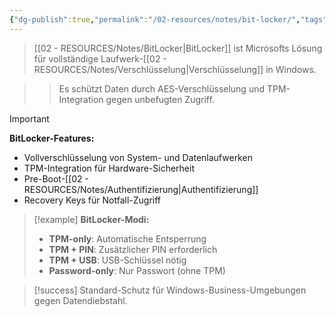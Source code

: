 ```yaml
---
{"dg-publish":true,"permalink":"/02-resources/notes/bit-locker/","tags":["sicherheit/verschluesselung","windows/tools"],"noteIcon":"","updated":"2025-10-29T12:59:04.059+01:00"}
---
```



>[[02 - RESOURCES/Notes/BitLocker\|BitLocker]] ist Microsofts Lösung für vollständige Laufwerk-[[02 - RESOURCES/Notes/Verschlüsselung\|Verschlüsselung]] in Windows.

>>Es schützt Daten durch AES-Verschlüsselung und TPM-Integration gegen unbefugten Zugriff.

>[!important] 
>**BitLocker-Features:**
>- Vollverschlüsselung von System- und Datenlaufwerken
>- TPM-Integration für Hardware-Sicherheit
>- Pre-Boot-[[02 - RESOURCES/Notes/Authentifizierung\|Authentifizierung]]
>- Recovery Keys für Notfall-Zugriff

>[!example] 
>**BitLocker-Modi:**
>- **TPM-only**: Automatische Entsperrung
>- **TPM + PIN**: Zusätzlicher PIN erforderlich
>- **TPM + USB**: USB-Schlüssel nötig
>- **Password-only**: Nur Passwort (ohne TPM)

>[!success] 
>Standard-Schutz für Windows-Business-Umgebungen gegen Datendiebstahl.